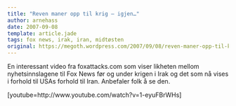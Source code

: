 ```yaml
---
title: "Reven maner opp til krig – igjen…"
author: arnehass
date: 2007-09-08
template: article.jade
tags: fox news, irak, iran, midtøsten
original: https://megoth.wordpress.com/2007/09/08/reven-maner-opp-til-krig-igjen/
---
```


<p>En interessant video fra foxattacks.com som viser likheten mellom nyhetsinnslagene til Fox News før og under krigen i Irak og det som nå vises i forhold til USAs forhold til Iran. Anbefaler folk å se den.</p>
<span class="more"></span>
<p>[youtube=http://www.youtube.com/watch?v=1-eyuFBrWHs]</p>
